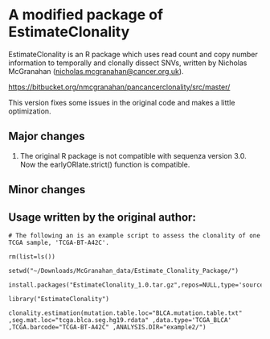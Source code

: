 # A modified package of EstimateClonality

EstimateClonality is an R package which uses read count and copy number information to temporally and clonally dissect SNVs, written by Nicholas McGranahan (nicholas.mcgranahan@cancer.org.uk).

https://bitbucket.org/nmcgranahan/pancancerclonality/src/master/

This version fixes some issues in the original code and makes a little optimization.

## Major changes

1. The original R package is not compatible with sequenza version 3.0. Now the earlyORlate.strict() function is compatible.

## Minor changes


## Usage written by the original author:

```
# The following an is an example script to assess the clonality of one TCGA sample, 'TCGA-BT-A42C'.

rm(list=ls())

setwd("~/Downloads/McGranahan_data/Estimate_Clonality_Package/")

install.packages("EstimateClonality_1.0.tar.gz",repos=NULL,type='source')

library("EstimateClonality")

clonality.estimation(mutation.table.loc="BLCA.mutation.table.txt" ,seg.mat.loc="tcga.blca.seg.hg19.rdata" ,data.type='TCGA_BLCA' ,TCGA.barcode="TCGA-BT-A42C" ,ANALYSIS.DIR="example2/")
```
